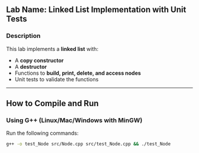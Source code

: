 
## **Lab Name**: Linked List Implementation with Unit Tests  

### **Description**
This lab implements a **linked list** with:
- A **copy constructor**
- A **destructor**
- Functions to **build, print, delete, and access nodes**
- Unit tests to validate the functions

---

## **How to Compile and Run**
### **Using G++ (Linux/Mac/Windows with MinGW)**
Run the following commands:
```sh
g++ -o test_Node src/Node.cpp src/test_Node.cpp && ./test_Node
